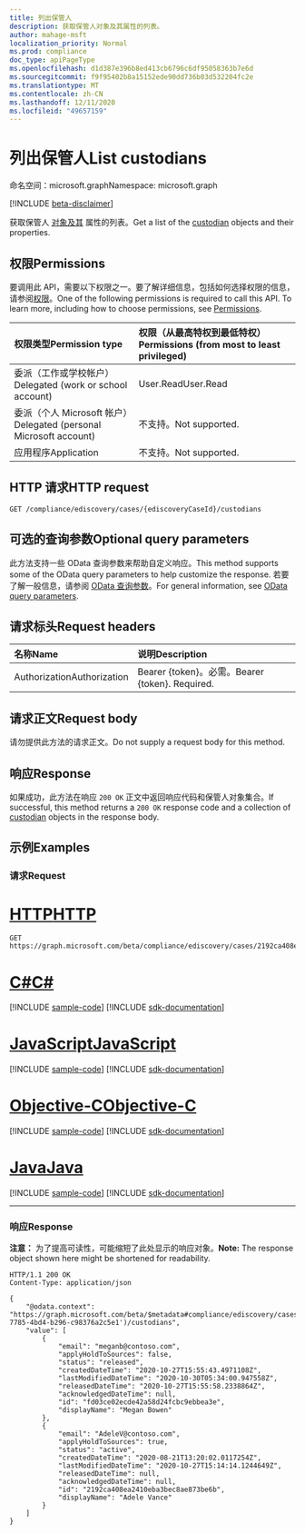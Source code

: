 ```yaml
---
title: 列出保管人
description: 获取保管人对象及其属性的列表。
author: mahage-msft
localization_priority: Normal
ms.prod: compliance
doc_type: apiPageType
ms.openlocfilehash: d1d387e396b8ed413cb6796c6df95058363b7e6d
ms.sourcegitcommit: f9f95402b8a15152ede90dd736b03d532204fc2e
ms.translationtype: MT
ms.contentlocale: zh-CN
ms.lasthandoff: 12/11/2020
ms.locfileid: "49657159"
---
```

# <a name="list-custodians"></a><span data-ttu-id="e126b-103">列出保管人</span><span class="sxs-lookup"><span data-stu-id="e126b-103">List custodians</span></span>

<span data-ttu-id="e126b-104">命名空间：microsoft.graph</span><span class="sxs-lookup"><span data-stu-id="e126b-104">Namespace: microsoft.graph</span></span>

[!INCLUDE [beta-disclaimer](../../includes/beta-disclaimer.md)]

<span data-ttu-id="e126b-105">获取保管人 [对象及其](../resources/custodian.md) 属性的列表。</span><span class="sxs-lookup"><span data-stu-id="e126b-105">Get a list of the [custodian](../resources/custodian.md) objects and their properties.</span></span>

## <a name="permissions"></a><span data-ttu-id="e126b-106">权限</span><span class="sxs-lookup"><span data-stu-id="e126b-106">Permissions</span></span>

<span data-ttu-id="e126b-p101">要调用此 API，需要以下权限之一。要了解详细信息，包括如何选择权限的信息，请参阅[权限](/graph/permissions-reference)。</span><span class="sxs-lookup"><span data-stu-id="e126b-p101">One of the following permissions is required to call this API. To learn more, including how to choose permissions, see [Permissions](/graph/permissions-reference).</span></span>

|<span data-ttu-id="e126b-109">权限类型</span><span class="sxs-lookup"><span data-stu-id="e126b-109">Permission type</span></span>|<span data-ttu-id="e126b-110">权限（从最高特权到最低特权）</span><span class="sxs-lookup"><span data-stu-id="e126b-110">Permissions (from most to least privileged)</span></span>|
|:---|:---|
|<span data-ttu-id="e126b-111">委派（工作或学校帐户）</span><span class="sxs-lookup"><span data-stu-id="e126b-111">Delegated (work or school account)</span></span>|<span data-ttu-id="e126b-112">User.Read</span><span class="sxs-lookup"><span data-stu-id="e126b-112">User.Read</span></span>|
|<span data-ttu-id="e126b-113">委派（个人 Microsoft 帐户）</span><span class="sxs-lookup"><span data-stu-id="e126b-113">Delegated (personal Microsoft account)</span></span>|<span data-ttu-id="e126b-114">不支持。</span><span class="sxs-lookup"><span data-stu-id="e126b-114">Not supported.</span></span>|
|<span data-ttu-id="e126b-115">应用程序</span><span class="sxs-lookup"><span data-stu-id="e126b-115">Application</span></span>|<span data-ttu-id="e126b-116">不支持。</span><span class="sxs-lookup"><span data-stu-id="e126b-116">Not supported.</span></span>|

## <a name="http-request"></a><span data-ttu-id="e126b-117">HTTP 请求</span><span class="sxs-lookup"><span data-stu-id="e126b-117">HTTP request</span></span>

<!-- {
  "blockType": "ignored"
}
-->

``` http
GET /compliance/ediscovery/cases/{ediscoveryCaseId}/custodians
```

## <a name="optional-query-parameters"></a><span data-ttu-id="e126b-118">可选的查询参数</span><span class="sxs-lookup"><span data-stu-id="e126b-118">Optional query parameters</span></span>

<span data-ttu-id="e126b-119">此方法支持一些 OData 查询参数来帮助自定义响应。</span><span class="sxs-lookup"><span data-stu-id="e126b-119">This method supports some of the OData query parameters to help customize the response.</span></span> <span data-ttu-id="e126b-120">若要了解一般信息，请参阅 [OData 查询参数](/graph/query-parameters)。</span><span class="sxs-lookup"><span data-stu-id="e126b-120">For general information, see [OData query parameters](/graph/query-parameters).</span></span>

## <a name="request-headers"></a><span data-ttu-id="e126b-121">请求标头</span><span class="sxs-lookup"><span data-stu-id="e126b-121">Request headers</span></span>

|<span data-ttu-id="e126b-122">名称</span><span class="sxs-lookup"><span data-stu-id="e126b-122">Name</span></span>|<span data-ttu-id="e126b-123">说明</span><span class="sxs-lookup"><span data-stu-id="e126b-123">Description</span></span>|
|:---|:---|
|<span data-ttu-id="e126b-124">Authorization</span><span class="sxs-lookup"><span data-stu-id="e126b-124">Authorization</span></span>|<span data-ttu-id="e126b-p103">Bearer {token}。必需。</span><span class="sxs-lookup"><span data-stu-id="e126b-p103">Bearer {token}. Required.</span></span>|

## <a name="request-body"></a><span data-ttu-id="e126b-127">请求正文</span><span class="sxs-lookup"><span data-stu-id="e126b-127">Request body</span></span>

<span data-ttu-id="e126b-128">请勿提供此方法的请求正文。</span><span class="sxs-lookup"><span data-stu-id="e126b-128">Do not supply a request body for this method.</span></span>

## <a name="response"></a><span data-ttu-id="e126b-129">响应</span><span class="sxs-lookup"><span data-stu-id="e126b-129">Response</span></span>

<span data-ttu-id="e126b-130">如果成功，此方法在响应 `200 OK` 正文中返回响应代码和保管[](../resources/custodian.md)人对象集合。</span><span class="sxs-lookup"><span data-stu-id="e126b-130">If successful, this method returns a `200 OK` response code and a collection of [custodian](../resources/custodian.md) objects in the response body.</span></span>

## <a name="examples"></a><span data-ttu-id="e126b-131">示例</span><span class="sxs-lookup"><span data-stu-id="e126b-131">Examples</span></span>

### <a name="request"></a><span data-ttu-id="e126b-132">请求</span><span class="sxs-lookup"><span data-stu-id="e126b-132">Request</span></span>


# <a name="http"></a>[<span data-ttu-id="e126b-133">HTTP</span><span class="sxs-lookup"><span data-stu-id="e126b-133">HTTP</span></span>](#tab/http)
<!-- {
  "blockType": "request",
  "name": "get_custodian"
}
-->

``` http
GET https://graph.microsoft.com/beta/compliance/ediscovery/cases/2192ca408ea2410eba3bec8ae873be6b/custodians
```
# <a name="c"></a>[<span data-ttu-id="e126b-134">C#</span><span class="sxs-lookup"><span data-stu-id="e126b-134">C#</span></span>](#tab/csharp)
[!INCLUDE [sample-code](../includes/snippets/csharp/get-custodian-csharp-snippets.md)]
[!INCLUDE [sdk-documentation](../includes/snippets/snippets-sdk-documentation-link.md)]

# <a name="javascript"></a>[<span data-ttu-id="e126b-135">JavaScript</span><span class="sxs-lookup"><span data-stu-id="e126b-135">JavaScript</span></span>](#tab/javascript)
[!INCLUDE [sample-code](../includes/snippets/javascript/get-custodian-javascript-snippets.md)]
[!INCLUDE [sdk-documentation](../includes/snippets/snippets-sdk-documentation-link.md)]

# <a name="objective-c"></a>[<span data-ttu-id="e126b-136">Objective-C</span><span class="sxs-lookup"><span data-stu-id="e126b-136">Objective-C</span></span>](#tab/objc)
[!INCLUDE [sample-code](../includes/snippets/objc/get-custodian-objc-snippets.md)]
[!INCLUDE [sdk-documentation](../includes/snippets/snippets-sdk-documentation-link.md)]

# <a name="java"></a>[<span data-ttu-id="e126b-137">Java</span><span class="sxs-lookup"><span data-stu-id="e126b-137">Java</span></span>](#tab/java)
[!INCLUDE [sample-code](../includes/snippets/java/get-custodian-java-snippets.md)]
[!INCLUDE [sdk-documentation](../includes/snippets/snippets-sdk-documentation-link.md)]

---


### <a name="response"></a><span data-ttu-id="e126b-138">响应</span><span class="sxs-lookup"><span data-stu-id="e126b-138">Response</span></span>

<span data-ttu-id="e126b-139">**注意：** 为了提高可读性，可能缩短了此处显示的响应对象。</span><span class="sxs-lookup"><span data-stu-id="e126b-139">**Note:** The response object shown here might be shortened for readability.</span></span>
<!-- {
  "blockType": "response",
  "truncated": true,
  "@odata.type": "Collection(microsoft.graph.custodian)"
}
-->

``` http
HTTP/1.1 200 OK
Content-Type: application/json

{
    "@odata.context": "https://graph.microsoft.com/beta/$metadata#compliance/ediscovery/cases('4c8f8f70-7785-4bd4-b296-c98376a2c5e1')/custodians",
    "value": [
        {
            "email": "meganb@contoso.com",
            "applyHoldToSources": false,
            "status": "released",
            "createdDateTime": "2020-10-27T15:55:43.4971108Z",
            "lastModifiedDateTime": "2020-10-30T05:34:00.947558Z",
            "releasedDateTime": "2020-10-27T15:55:58.2338864Z",
            "acknowledgedDateTime": null,
            "id": "fd03ce02ecde42a58d24fcbc9ebbea3e",
            "displayName": "Megan Bowen"
        },
        {
            "email": "AdeleV@contoso.com",
            "applyHoldToSources": true,
            "status": "active",
            "createdDateTime": "2020-08-21T13:20:02.0117254Z",
            "lastModifiedDateTime": "2020-10-27T15:14:14.1244649Z",
            "releasedDateTime": null,
            "acknowledgedDateTime": null,
            "id": "2192ca408ea2410eba3bec8ae873be6b",
            "displayName": "Adele Vance"
        }
    ]
}
```
